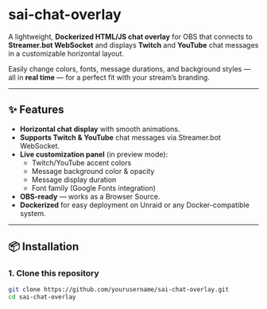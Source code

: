 # **sai-chat-overlay**  
A lightweight, **Dockerized HTML/JS chat overlay** for OBS that connects to **Streamer.bot WebSocket** and displays **Twitch** and **YouTube** chat messages in a customizable horizontal layout.  

Easily change colors, fonts, message durations, and background styles — all in **real time** — for a perfect fit with your stream’s branding.  

---

## ✨ Features
- **Horizontal chat display** with smooth animations.  
- **Supports Twitch & YouTube** chat messages via Streamer.bot WebSocket.  
- **Live customization panel** (in preview mode):
  - Twitch/YouTube accent colors
  - Message background color & opacity
  - Message display duration
  - Font family (Google Fonts integration)
- **OBS-ready** — works as a Browser Source.  
- **Dockerized** for easy deployment on Unraid or any Docker-compatible system.  

---

## 📦 Installation

### 1. Clone this repository
```bash
git clone https://github.com/yourusername/sai-chat-overlay.git
cd sai-chat-overlay
